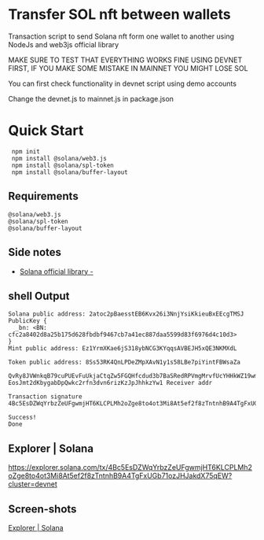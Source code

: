 ﻿# Transfer SOL nft between wallets

Transaction script to send Solana nft form one wallet to another using NodeJs and web3js official library

MAKE SURE TO TEST THAT EVERYTHING WORKS FINE USING DEVNET FIRST, IF YOU MAKE SOME MISTAKE IN MAINNET YOU MIGHT LOSE SOL

You can first check functionality in devnet script using demo accounts

Change the devnet.js to mainnet.js in package.json


# Quick Start

``` shell
 npm init
 npm install @solana/web3.js
 npm install @solana/spl-token
 npm install @solana/buffer-layout

```
	
## Requirements
	@solana/web3.js
	@solana/spl-token
	@solana/buffer-layout

## Side notes

- [Solana official library - ](https://docs.solana.com/ "Solana official library") 

## shell Output

```
Solana public address: 2atoc2pBaesstEB6Kvx26i3NnjYsiKkieuBxEEcgTMSJ
PublicKey {
  _bn: <BN: cfc2a8402d8a25b175d628fbdbf9467cb7a41ec887daa5599d83f6976d4c10d3>
}
Mint public address: Ez1YrmXKae6jS318ybNCG3KYqqsAVBEJH5xQE3NKMXdL

Token public address: 8Ss53RK4QnLPDeZMpXAvN1y1s58LBe7piYintFBWsaZa

QvRy8JVWnkqB79cuPUEvFuUkjaCtqZw5FGQHfcdud3b7BaSRedRPVmgMrvfUcYHHkWZ19wmKR88o8GuoLwpftLg
EosJmt2dKbygabDpQwkc2rfn3dvn6rizKzJpJhhkzYw1 Receiver addr

Transaction signature 4Bc5EsDZWqYrbzZeUFgwmjHT6KLCPLMh2oZge8to4ot3Mi8At5ef2f8zTntnhB9A4TgFxUGb71ozJHJakdX75qEW

Success!
Done

```

## Explorer | Solana

https://explorer.solana.com/tx/4Bc5EsDZWqYrbzZeUFgwmjHT6KLCPLMh2oZge8to4ot3Mi8At5ef2f8zTntnhB9A4TgFxUGb71ozJHJakdX75qEW?cluster=devnet

## Screen-shots
[Explorer | Solana](screenshot/explorersol.png)
